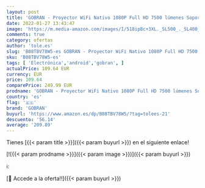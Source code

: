 ```yaml
---
layout: post
title: 'GOBRAN - Proyector WiFi Nativo 1080P Full HD 7500 lúmenes Soporte 4K  Screen Mirroring Proyector de vídeo LED portátil de Cine en casa Profesional.Compatible con HDMI / USB / iOS / Android / Presentación PPT  Proyector WiFi '
date: 2022-01-27 13:43:47
image: 'https://m.media-amazon.com/images/I/518ipBc+3XL._SL500_._SL400_.jpg'
comments: true
category: ofertas
author: 'tole.es'
slug: 'B08TBV78W5-es GOBRAN - Proyector WiFi Nativo 1080P Full HD 7500 lúmenes...'
sku: 'B08TBV78W5-es'
tags: [ 'Electrónica','android','gobran', ]
actualPrice: 109.64 EUR
currency: EUR
price: 109.64
comparePrice: 249.99 EUR
prodname: 'GOBRAN - Proyector WiFi Nativo 1080P Full HD 7500 lúmenes Soporte 4K  Screen Mirroring Proyector de vídeo LED portátil de Cine en casa Profesional.Compatible con HDMI / USB / iOS / Android / Presentación PPT  Proyector WiFi '
country: 'es'
flag: '🇪🇸'
brand: 'GOBRAN'
buyurl: 'https://www.amazon.es/dp/B08TBV78W5/?tag=tolees-21'
descuento: '56.14'
average: '209.89'
---
```


Tienes [{{< param title >}}]({{< param buyurl >}}) en el siguiente enlace!

[![{{< param prodname >}}]({{< param image >}})]({{< param buyurl >}})

ℹ️:


[🛒 Accede a la oferta!!]({{< param buyurl >}})
